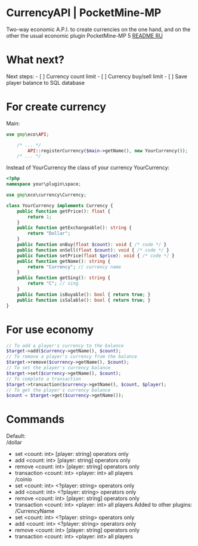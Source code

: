 # CurrencyAPI | PocketMine-MP
Two-way economic A.P.I. to create currencies on the one hand, and on the other the usual economic plugin PocketMine-MP 5
[README RU](README_RU.md)

# What next?
Next steps:
    - [ ] Currency count limit
    - [ ] Currency buy/sell limit
    - [ ] Save player balance to SQL database

# For create currency
Main:
```php
use gmp\eco\API;

	/* ... */
		API::registerCurrency($main->getName(), new YourCurrency());
	/* ... */
```
Instead of YourCurrency the class of your currency
YourCurrency:
```php
<?php
namespace your\plugin\space;

use gmp\eco\currency\Currency;

class YourCurrency implements Currency {
	public function getPrice(): float {
		return 1;
	}
	public function getExchangeable(): string {
		return "Dollar";
	}
	public function onBuy(float $count): void { /* code */ }
	public function onSell(float $count): void { /* code */ }
	public function setPrice(float $price): void { /* code */ }
	public function getName(): string {
		return "Currency"; // currency name
	}
	public function getSing(): string {
		return "C"; // sing
	}
	public function isBuyable(): bool { return true; }
	public function isSalable(): bool { return true; }
}
```
# For use economy
```php
// To add a player's currency to the balance
$target->add($currency->getName(), $count);
// To remove a player's currency from the balance
$target->remove($currency->getName(), $count);
// To set the player's currency balance
$target->set($currency->getName(), $count);
// To complete a transaction
$target->transaction($currency->getName(), $count, $player);
// To get the player's currency balance
$count = $target->get($currency->getName());
```

# Commands
Default: <br>
/dollar
 - set <count: int> [player: string] operators only
 - add <count: int> [player: string] operators only
 - remove <count: int> [player: string] operators only
 - transaction <count: int> <player: int> all players <br>
/coinio
 - set <count: int> <?player: string> operators only
 - add <count: int> <?player: string> operators only
 - remove <count: int> [player: string] operators only
 - transaction <count: int> <player: int> all players
Added to other plugins:
/CurrencyName
 - set <count: int> <?player: string> operators only
 - add <count: int> <?player: string> operators only
 - remove <count: int> [player: string] operators only
 - transaction <count: int> <player: int> all players

